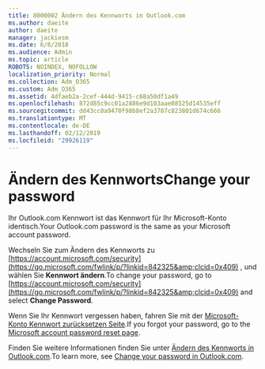 ```yaml
---
title: 8000002 Ändern des Kennworts in Outlook.com
ms.author: daeite
author: daeite
manager: jackiesm
ms.date: 6/8/2018
ms.audience: Admin
ms.topic: article
ROBOTS: NOINDEX, NOFOLLOW
localization_priority: Normal
ms.collection: Adm_O365
ms.custom: Adm_O365
ms.assetid: 4dfaeb2a-2cef-444d-9415-c68a50df1a49
ms.openlocfilehash: 872d85c9cc01a2886e9d103aae08525d14535eff
ms.sourcegitcommit: dd43cc0a9470f98b8ef2a3787c823801d674c666
ms.translationtype: MT
ms.contentlocale: de-DE
ms.lasthandoff: 02/12/2019
ms.locfileid: "29926119"
---
```

# <a name="change-your-password"></a><span data-ttu-id="efe10-102">Ändern des Kennworts</span><span class="sxs-lookup"><span data-stu-id="efe10-102">Change your password</span></span>

<span data-ttu-id="efe10-103">Ihr Outlook.com Kennwort ist das Kennwort für Ihr Microsoft-Konto identisch.</span><span class="sxs-lookup"><span data-stu-id="efe10-103">Your Outlook.com password is the same as your Microsoft account password.</span></span>
  
<span data-ttu-id="efe10-104">Wechseln Sie zum Ändern des Kennworts zu [https://account.microsoft.com/security](https://go.microsoft.com/fwlink/p/?linkid=842325&amp;clcid=0x409) , und wählen Sie **Kennwort ändern**.</span><span class="sxs-lookup"><span data-stu-id="efe10-104">To change your password, go to [https://account.microsoft.com/security](https://go.microsoft.com/fwlink/p/?linkid=842325&amp;clcid=0x409) and select **Change Password**.</span></span> 
  
<span data-ttu-id="efe10-105">Wenn Sie Ihr Kennwort vergessen haben, fahren Sie mit der [Microsoft-Konto Kennwort zurücksetzen Seite](https://go.microsoft.com/fwlink/p/?linkid=841909).</span><span class="sxs-lookup"><span data-stu-id="efe10-105">If you forgot your password, go to the [Microsoft account password reset page](https://go.microsoft.com/fwlink/p/?linkid=841909).</span></span>
  
<span data-ttu-id="efe10-106">Finden Sie weitere Informationen finden Sie unter [Ändern des Kennworts in Outlook.com](https://go.microsoft.com/fwlink/?linkid=873109).</span><span class="sxs-lookup"><span data-stu-id="efe10-106">To learn more, see [Change your password in Outlook.com](https://go.microsoft.com/fwlink/?linkid=873109).</span></span>
  

